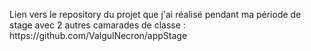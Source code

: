 <p>Lien vers le repository du projet que j'ai réalisé pendant ma période de stage avec 2 autres camarades de classe : https://github.com/ValgulNecron/appStage</p>
